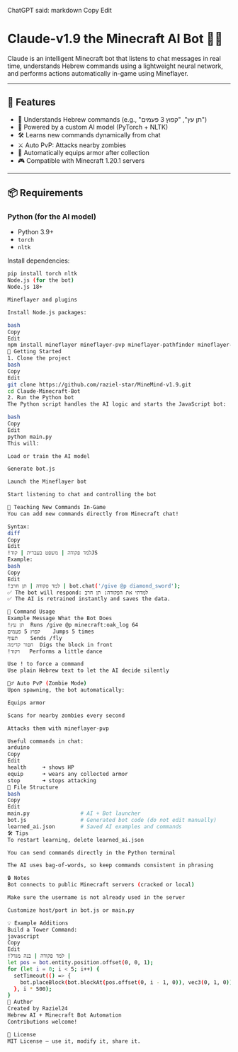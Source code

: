 ChatGPT said:
markdown
Copy
Edit
# Claude-v1.9 the Minecraft AI Bot 🤖🧠

Claude is an intelligent Minecraft bot that listens to chat messages in real time, understands Hebrew commands using a lightweight neural network, and performs actions automatically in-game using Mineflayer.

---

## 🧩 Features

- 💬 Understands Hebrew commands (e.g., "תן עץ", "קפוץ 3 פעמים")
- 🧠 Powered by a custom AI model (PyTorch + NLTK)
- 🛠️ Learns new commands dynamically from chat
- ⚔️ Auto PvP: Attacks nearby zombies
- 🧥 Automatically equips armor after collection
- 🎮 Compatible with Minecraft 1.20.1 servers

---

## 📦 Requirements

### Python (for the AI model)
- Python 3.9+
- `torch`
- `nltk`

Install dependencies:
```bash
pip install torch nltk
Node.js (for the bot)
Node.js 18+

Mineflayer and plugins

Install Node.js packages:

bash
Copy
Edit
npm install mineflayer mineflayer-pvp mineflayer-pathfinder mineflayer-armor-manager vec3
🚀 Getting Started
1. Clone the project
bash
Copy
Edit
git clone https://github.com/raziel-star/MineMind-v1.9.git
cd Claude-Minecraft-Bot
2. Run the Python bot
The Python script handles the AI logic and starts the JavaScript bot:

bash
Copy
Edit
python main.py
This will:

Load or train the AI model

Generate bot.js

Launch the Mineflayer bot

Start listening to chat and controlling the bot

🧠 Teaching New Commands In-Game
You can add new commands directly from Minecraft chat!

Syntax:
diff
Copy
Edit
!למד פקודה | משפט בעברית | קודJS
Example:
bash
Copy
Edit
!למד פקודה | תן חרב | bot.chat('/give @p diamond_sword');
✅ The bot will respond: למדתי את הפקודה: תן חרב
✅ The AI is retrained instantly and saves the data.

💬 Command Usage
Example Message	What the Bot Does
!תן עץ	Runs /give @p minecraft:oak_log 64
קפוץ 5 פעמים	Jumps 5 times
תעוף	Sends /fly
חפור קדימה	Digs the block in front
!רקוד	Performs a little dance

Use ! to force a command
Use plain Hebrew text to let the AI decide silently

🧟‍♂️ Auto PvP (Zombie Mode)
Upon spawning, the bot automatically:

Equips armor

Scans for nearby zombies every second

Attacks them with mineflayer-pvp

Useful commands in chat:
arduino
Copy
Edit
health     ➜ shows HP
equip      ➜ wears any collected armor
stop       ➜ stops attacking
📁 File Structure
bash
Copy
Edit
main.py                # AI + Bot launcher
bot.js                 # Generated bot code (do not edit manually)
learned_ai.json        # Saved AI examples and commands
🛠 Tips
To restart learning, delete learned_ai.json

You can send commands directly in the Python terminal

The AI uses bag-of-words, so keep commands consistent in phrasing

🔒 Notes
Bot connects to public Minecraft servers (cracked or local)

Make sure the username is not already used in the server

Customize host/port in bot.js or main.py

💡 Example Additions
Build a Tower Command:
javascript
Copy
Edit
!למד פקודה | בנה מגדל | 
let pos = bot.entity.position.offset(0, 0, 1);
for (let i = 0; i < 5; i++) {
  setTimeout(() => {
    bot.placeBlock(bot.blockAt(pos.offset(0, i - 1, 0)), vec3(0, 1, 0));
  }, i * 500);
}
🤖 Author
Created by Raziel24
Hebrew AI + Minecraft Bot Automation
Contributions welcome!

📜 License
MIT License – use it, modify it, share it.
